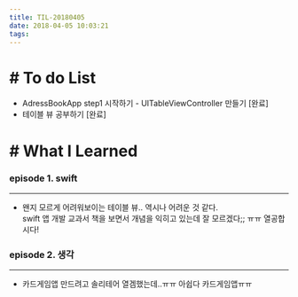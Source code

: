 ```yaml
---
title: TIL-20180405
date: 2018-04-05 10:03:21
tags: 
---
```


# # To do List

- AdressBookApp step1 시작하기 - UITableViewController 만들기 [완료]
- 테이블 뷰 공부하기 [완료]



# # What I Learned

### episode 1. swift

---

- 왠지 모르게 어려워보이는 테이블 뷰.. 역시나 어려운 것 같다.  
swift 앱 개발 교과서 책을 보면서 개념을 익히고 있는데 잘 모르겠다;;
ㅠㅠ 열공합시다!

### episode 2. 생각

---

- 카드게임앱 만드려고 솔리테어 열겜했는데..ㅠㅠ 아쉽다 카드게임앱ㅠㅠ